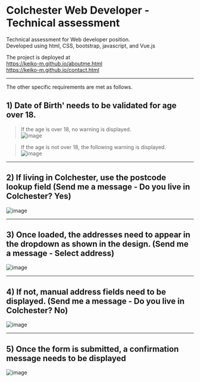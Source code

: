 # Colchester Web Developer - Technical assessment


Technical assessment for Web developer position. <br/>
Developed using html, CSS, bootstrap, javascript, and Vue.js<br/>



The project is deployed at \
https://keiko-m.github.io/aboutme.html<br/>
https://keiko-m.github.io/contact.html 

________________________________________________________________

The other specific requirements are met as follows. 

 ##  1) Date of Birth' needs to be validated for age over 18.<br/>

> If the age is over 18, no warning is displayed.<br/>
![image](https://user-images.githubusercontent.com/34919494/165916922-2025ad31-eaa0-46a7-96ed-8218aa968da9.png)



> If the age is not over 18, the following warning is displayed.<br/>
![image](https://user-images.githubusercontent.com/34919494/165916939-42d769c2-026e-43a4-a788-5cdf9afce19d.png)


<hr class="new1">

 ##  2) If living in Colchester, use the postcode lookup field (Send me a message - Do you live in Colchester? Yes)<br/>

![image](https://user-images.githubusercontent.com/34919494/165916948-dfcc1472-cd70-4c0f-9118-3008966abb8c.png)



<hr>


 ##   3) Once loaded, the addresses need to appear in the dropdown as shown in the design. (Send me a message - Select address)<br/>
![image](https://user-images.githubusercontent.com/34919494/165916957-631fbfaf-62f0-4a01-ba8c-f3d0a8311e74.png)


<hr>

 ##  4) If not, manual address fields need to be displayed. (Send me a message - Do you live in Colchester? No)<br/>

![image](https://user-images.githubusercontent.com/34919494/165916974-2276914c-24da-4928-a473-069f2b73e640.png)

<hr class="new1">



 ##  5) Once the form is submitted, a confirmation message needs to be displayed<br/>
![image](https://user-images.githubusercontent.com/34919494/165916982-245fe785-85c7-4456-8a88-a215530de2d9.png)


